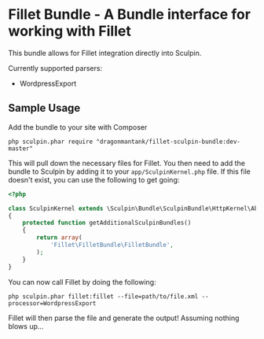 # Fillet Bundle - A Bundle interface for working with Fillet

This bundle allows for Fillet integration directly into Sculpin.

Currently supported parsers:
  - WordpressExport

## Sample Usage

Add the bundle to your site with Composer

```
php sculpin.phar require "dragonmantank/fillet-sculpin-bundle:dev-master"
```

This will pull down the necessary files for Fillet. You then need to add the
bundle to Sculpin by adding it to your `app/SculpinKernel.php` file. If this
file doesn't exist, you can use the following to get going:

```php
<?php

class SculpinKernel extends \Sculpin\Bundle\SculpinBundle\HttpKernel\AbstractKernel
{
    protected function getAdditionalSculpinBundles()
    {
        return array(
            'Fillet\FilletBundle\FilletBundle',
        );
    }
}
```

You can now call Fillet by doing the following:

```
php sculpin.phar fillet:fillet --file=path/to/file.xml --processor=WordpressExport
```

Fillet will then parse the file and generate the output! Assuming nothing blows up...